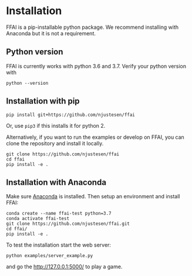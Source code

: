 # Installation
FFAI is a pip-installable python package. We recommend installing with Anaconda but it is not a requirement.

## Python version
FFAI is currently works with python 3.6 and 3.7.
Verify your python version with 
```
python --version
```

## Installation with pip
```
pip install git+https://github.com/njustesen/ffai
```
Or, use ```pip3``` if this installs it for python 2.

Alternatively, if you want to run the examples or develop on FFAI, you can clone the repository and install it locally.
```
git clone https://github.com/njustesen/ffai
cd ffai
pip install -e .
```

## Installation with Anaconda
Make sure [Anaconda](https://docs.anaconda.com/anaconda/install/) is installed.
Then setup an environment and install FFAI:
```
conda create --name ffai-test python=3.7
conda activate ffai-test
git clone https://github.com/njustesen/ffai.git
cd ffai/
pip install -e .
```
To test the installation start the web server:
```
python examples/server_example.py 
```
and go the http://127.0.0.1:5000/ to play a game.
